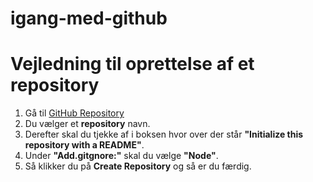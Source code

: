 # igang-med-github

# Vejledning til oprettelse af et repository
1. Gå til [GitHub Repository](https://github.com/new)
2. Du vælger et **repository** navn.
3. Derefter skal du tjekke af i boksen hvor over der står **"Initialize this repository with a README"**.
4. Under **"Add.gitgnore:"** skal du vælge **"Node"**.
5. Så klikker du på **Create Repository** og så er du færdig.




